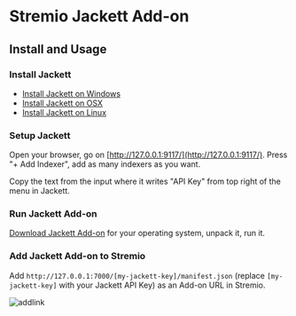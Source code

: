 # Stremio Jackett Add-on

## Install and Usage


### Install Jackett

- [Install Jackett on Windows](https://github.com/Jackett/Jackett#installation-on-windows)
- [Install Jackett on OSX](https://github.com/Jackett/Jackett#installation-on-macos)
- [Install Jackett on Linux](https://github.com/Jackett/Jackett#installation-on-linux)


### Setup Jackett

Open your browser, go on [http://127.0.0.1:9117/](http://127.0.0.1:9117/). Press "+ Add Indexer", add as many indexers as you want.

Copy the text from the input where it writes "API Key" from top right of the menu in Jackett.


### Run Jackett Add-on

[Download Jackett Add-on](https://github.com/BoredLama/stremio-jackett-addon/releases) for your operating system, unpack it, run it.


### Add Jackett Add-on to Stremio

Add `http://127.0.0.1:7000/[my-jackett-key]/manifest.json` (replace `[my-jackett-key]` with your Jackett API Key) as an Add-on URL in Stremio.

![addlink](https://user-images.githubusercontent.com/1777923/43146711-65a33ccc-8f6a-11e8-978e-4c69640e63e3.png)
